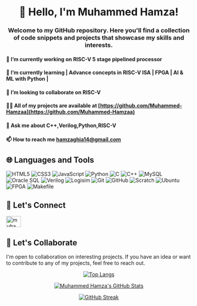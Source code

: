 <h1 align="center">👋 Hello, I'm Muhammed Hamza!</h1>
<h3 align="center">Welcome to my GitHub repository. Here you'll find a collection of code snippets and projects that showcase my skills and interests.</h3>

#### 🔭 I’m currently working on **RISC-V 5 stage pipelined processor**

#### 🌱 I’m currently learning **| Advance concepts in RISC-V ISA | FPGA | AI & ML with Python |**

#### 👯 I’m looking to collaborate on **RISC-V**

#### 👨‍💻 All of my projects are available at [https://github.com/Muhammed-Hamzaa](https://github.com/Muhammed-Hamzaa)

#### 💬 Ask me about **C++,Verilog,Python,RISC-V**

#### 📫 How to reach me **hamzaghia14@gmail.com**

## 🌐 Languages and Tools

<p align="left">
  <img src="https://img.shields.io/badge/HTML5-E34F26?style=flat-square&logo=html5&logoColor=white" alt="HTML5">
  <img src="https://img.shields.io/badge/CSS3-1572B6?style=flat-square&logo=css3&logoColor=white" alt="CSS3">
  <img src="https://img.shields.io/badge/JavaScript-F7DF1E?style=flat-square&logo=javascript&logoColor=black" alt="JavaScript">
  <img src="https://img.shields.io/badge/Python-3776AB?style=flat-square&logo=python&logoColor=white" alt="Python">
  <img src="https://img.shields.io/badge/C-A8B9CC?style=flat-square&logo=c&logoColor=white" alt="C">
  <img src="https://img.shields.io/badge/C++-00599C?style=flat-square&logo=c%2B%2B&logoColor=white" alt="C++">
  <img src="https://img.shields.io/badge/MySQL-4479A1?style=flat-square&logo=mysql&logoColor=white" alt="MySQL">
  <img src="https://img.shields.io/badge/Oracle%20SQL-F80000?style=flat-square&logo=oracle&logoColor=white" alt="Oracle SQL">
  <img src="https://img.shields.io/badge/Verilog-4285F4?style=flat-square&logo=verilog&logoColor=white" alt="Verilog">
  <img src="https://img.shields.io/badge/Logisim-008B8B?style=flat-square&logo=logisim&logoColor=white" alt="Logisim">
  <img src="https://img.shields.io/badge/Git-F05032?style=flat-square&logo=git&logoColor=white" alt="Git">
  <img src="https://img.shields.io/badge/GitHub-181717?style=flat-square&logo=github&logoColor=white" alt="GitHub">
  <img src="https://img.shields.io/badge/Scratch-4D97FF?style=flat-square&logo=scratch&logoColor=white" alt="Scratch">
  <img src="https://img.shields.io/badge/Ubuntu-E95420?style=flat-square&logo=ubuntu&logoColor=white" alt="Ubuntu">
  <img src="https://img.shields.io/badge/FPGA-008080?style=flat-square&logo=fpga&logoColor=white" alt="FPGA">
  <img src="https://img.shields.io/badge/Makefile-003366?style=flat-square&logo=gnu&logoColor=white" alt="Makefile">
</p>


## 🤝 Let's Connect
<p align="left">
<a href="https://linkedin.com/in/muhammad-hamza" target="blank"><img align="center" src="https://raw.githubusercontent.com/rahuldkjain/github-profile-readme-generator/master/src/images/icons/Social/linked-in-alt.svg" alt="muhammad-hamza" height="30" width="40" /></a>
</p>

## 🤝 Let's Collaborate

I'm open to collaboration on interesting projects. If you have an idea or want to contribute to any of my projects, feel free to reach out.

<div align="center">
  
[![Top Langs](https://github-readme-stats.vercel.app/api/top-langs/?username=Muhammed-Hamzaa&layout=compact&langs_count=8&theme=dark)](https://github.com/Muhammed-Hamzaa/github-readme-stats)
  
[![Muhammed Hamza's GitHub Stats](https://github-readme-stats.vercel.app/api?username=Muhammed-Hamzaa&show_icons=true&count_private=true&theme=dark)](https://github.com/Muhammed-Hamzaa/github-readme-stats)

[![GitHub Streak](https://github-readme-streak-stats.herokuapp.com/?user=Muhammed-Hamzaa&theme=dark)](https://github.com/DenverCoder1/github-readme-streak-stats)
</div>


